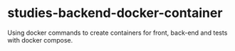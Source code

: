 # studies-backend-docker-container
Using docker commands to create containers for front, back-end and tests with docker compose.
